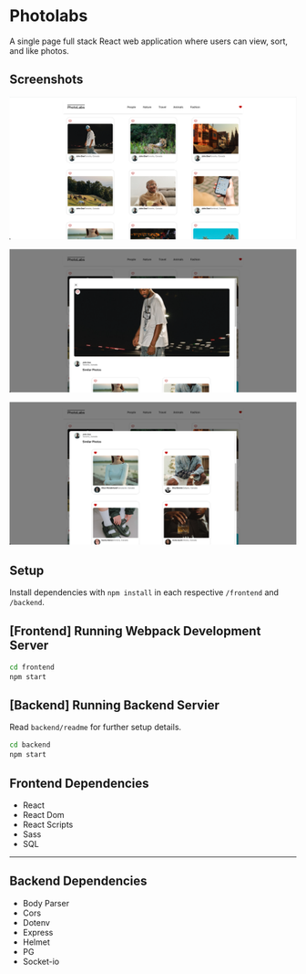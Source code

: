 # Photolabs

A single page full stack React web application where users can view, sort, and like photos.

## Screenshots

![a screenshot of the photolabs homepage](/frontend/public/photolabs-homepage.png)

![a screenshot of the photolabs modal](/frontend//public/photolabs-modal.png)

![another screenshot of the photolabs modal with photos liked](frontend/public/photolabs-modal2.png)

## Setup

Install dependencies with `npm install` in each respective `/frontend` and `/backend`.

## [Frontend] Running Webpack Development Server

```sh
cd frontend
npm start
```

## [Backend] Running Backend Servier

Read `backend/readme` for further setup details.

```sh
cd backend
npm start
```

## Frontend Dependencies

- React
- React Dom
- React Scripts
- Sass
- SQL

---

## Backend Dependencies

- Body Parser
- Cors
- Dotenv
- Express
- Helmet
- PG
- Socket-io
